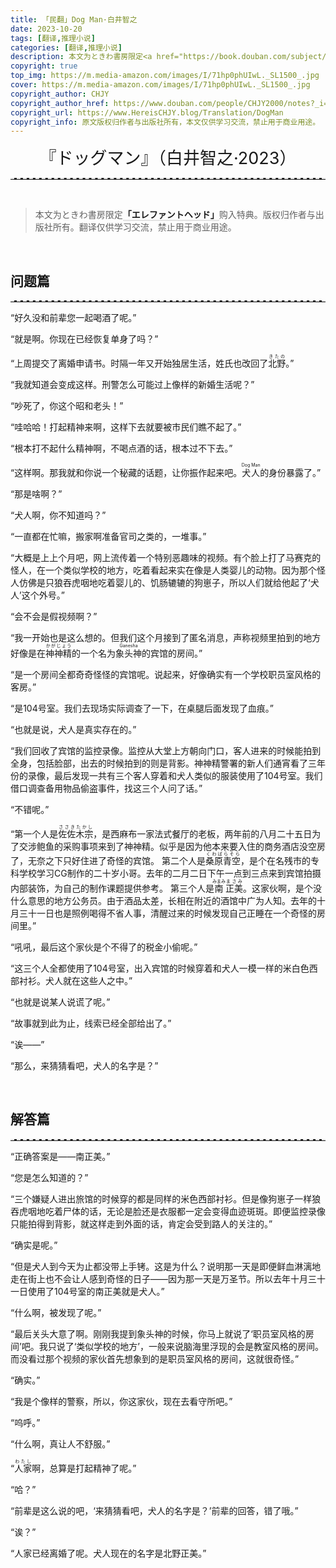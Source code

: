 ```yaml
---
title: 「民翻」Dog Man·白井智之
date: 2023-10-20
tags: [翻译,推理小说]
categories: [翻译,推理小说]
description: 本文为ときわ書房限定<a href="https://book.douban.com/subject/36497658/"><b>「エレファントヘッド」</b></a>购入特典。版权归作者与出版社所有。翻译仅供学习交流，禁止用于商业用途。
copyright: true
top_img: https://m.media-amazon.com/images/I/71hp0phUIwL._SL1500_.jpg
cover: https://m.media-amazon.com/images/I/71hp0phUIwL._SL1500_.jpg
copyright_author: CHJY
copyright_author_href: https://www.douban.com/people/CHJY2000/notes?_i=2247840rKyl-MY
copyright_url: https://www.HereisCHJY.blog/Translation/DogMan
copyright_info: 原文版权归作者与出版社所有，本文仅供学习交流，禁止用于商业用途。
---
```


<html>
    <head>
        <style>
            /* 设置链接的样式 */
            p a {
                text-decoration: none;
                text-decoration-line: none;
                text-decoration-color: none;
                text-decoration-style: none;
                border-bottom: 2px solid #e3e3e3;
            }
            CENTER {
                font-size: 27PX;
                font-style: bold;
            }
            hr {
                border: none; /* 移除默认的边框样式 */
                border-top: 2.5px dashed #E3E3E3; /* 设置上边框为1像素的虚线，颜色为黑色 */
            }
            .hhr {
                border: none; /* 移除默认的边框样式 */
                border-bottom: 2.5px dotted rgba(230, 230, 230,.9); /* 设置上边框为1像素的虚线，颜色为黑色 */
            }
            .dots {
                background-image: radial-gradient(.15em .15em at center center,black,black 50%,transparent);
                background-position: bottom right;
                background-repeat: repeat-x; 
                background-size: 1em 0.3em;
                padding-bottom: .4em; 
            }
            .container {
                display: flex;
                flex-direction: column;
                align-items: center;
                justify-content: space-between;
                width: AUTO;
                background-color: transparent;
                border: .01px solid rgba(0, 0, 0,.05);
                box-sizing: border-box;
                box-shadow: 10px 10px 7.5px rgba(0, 0, 0,.1);
                padding-bottom:0px;
                padding-top:15px;
             }
            .content {
                display: flex;
            }
            .image {
                flex: 0.4;
                display: flex;
                align-items: center;
                justify-content: space-between;
                margin-left: 15px;
                margin-right: 15px;
                margin-top: -12px;
            }
            .text {
                flex: 1.2;
                padding: 10px;
                margin-right: 20px;
                text-align:justify;
            }
            .title {
                order:-1;
                display: flex;
                MARGIN-TOP:5PX;
                justify-content: space-between;
                align-items: center;
                text-align: center;
                font-size: 18px; 
            }
            @media screen and (max-width: 800px) {
                .content {
                    flex-direction: column;
                    align-items: center;
                    justify-content: flex-start;
                }
                .image {
                    order:1;
                    flex:1;
                    margin: 0;
                }
                .text {
                    order:2;
                    flex:1;
                    margin: 0;
                }
            }
        </style>
    </head>
<body>


<center> 『ドッグマン』（白井智之·2023）</center>
<HR>

<BR>

> 本文为ときわ書房限定<a href="https://book.douban.com/subject/36497658/"><b>「エレファントヘッド」</b></a>购入特典。版权归作者与出版社所有。翻译仅供学习交流，禁止用于商业用途。

<BR>

## 问题篇

<HR>

  
“好久没和前辈您一起喝酒了呢。”

“就是啊。你现在已经恢复单身了吗？”

“上周提交了离婚申请书。时隔一年又开始独居生活，姓氏也改回了<ruby>北野<rt>きたの</rt></ruby>。”

“我就知道会变成这样。刑警怎么可能过上像样的新婚生活呢？”

“吵死了，你这个昭和老头！”

“哇哈哈！打起精神来啊，这样下去就要被市民们瞧不起了。”

“根本打不起什么精神啊，不喝点酒的话，根本过不下去。”

“这样啊。那我就和你说一个秘藏的话题，让你振作起来吧。<ruby>犬人<rt>Dog Man</rt></ruby>的身份暴露了。”

“那是啥啊？”

“犬人啊，你不知道吗？”

“一直都在忙嘛，搬家啊准备官司之类的，一堆事。”

“大概是上上个月吧，网上流传着一个特别恶趣味的视频。有个脸上打了马赛克的怪人，在一个类似学校的地方，吃着看起来实在像是人类婴儿的动物。因为那个怪人仿佛是只狼吞虎咽地吃着婴儿的、饥肠辘辘的狗崽子，所以人们就给他起了‘犬人’这个外号。”

“会不会是假视频啊？”

“我一开始也是这么想的。但我们这个月接到了匿名消息，声称视频里拍到的地方好像是在<ruby>神神精<rt>かがじょう</rt></ruby>的一个名为<ruby>象头神<rt>Ganesha</rt></ruby>的宾馆的房间。”

“是一个房间全都奇奇怪怪的宾馆呢。说起来，好像确实有一个学校职员室风格的客房。”

“是104号室。我们去现场实际调查了一下，在桌腿后面发现了血痕。”

“也就是说，犬人是真实存在的。”

“我们回收了宾馆的监控录像。监控从大堂上方朝向门口，客人进来的时候能拍到全身，包括脸部，出去的时候拍到的则是背影。神神精警署的新人们通宵看了三年份的录像，最后发现一共有三个客人穿着和犬人类似的服装使用了104号室。我们借口调查备用物品偷盗事件，找这三个人问了话。”

“不错呢。”

“第一个人是<ruby>佐佐木宗<rt>ささきたかし</rt></ruby>，是西麻布一家法式餐厅的老板，两年前的八月二十五日为了交涉鲍鱼的采购事项来到了神神精。似乎是因为他本来要入住的商务酒店没空房了，无奈之下只好住进了奇怪的宾馆。
第二个人是<ruby>桑原青空<rt>くわばらそら</rt></ruby>，是个在名残市的专科学校学习CG制作的二十岁小哥。去年的二月二日下午一点到三点来到宾馆拍摄内部装饰，为自己的制作课题提供参考。
第三个人是<ruby>南<rt>みまみ</rt></ruby><ruby>正美<rt>まさみ</rt></ruby>。这家伙啊，是个没什么意思的地方公务员。由于酒品太差，长相在附近的酒馆中广为人知。去年的十月三十一日也是照例喝得不省人事，清醒过来的时候发现自己正睡在一个奇怪的房间里。”

“吼吼，最后这个家伙是个不得了的税金小偷呢。”

“这三个人全都使用了104号室，出入宾馆的时候穿着和犬人一模一样的米白色西部衬衫。犬人就在这些人之中。”

“也就是说某人说谎了呢。”

“故事就到此为止，线索已经全部给出了。”

“诶——”

“那么，来猜猜看吧，犬人的名字是？”

  

<BR>

  

## 解答篇

<HR>

  

“正确答案是——南正美。”

“您是怎么知道的？”

“三个嫌疑人进出旅馆的时候穿的都是同样的米色西部衬衫。但是像狗崽子一样狼吞虎咽地吃着尸体的话，无论是脸还是衣服都一定会变得血迹斑斑。即便监控录像只能拍得到背影，就这样走到外面的话，肯定会受到路人的关注的。”

“确实是呢。”

“但是犬人到今天为止都没带上手铐。这是为什么？说明那一天是即便鲜血淋漓地走在街上也不会让人感到奇怪的日子——因为那一天是万圣节。所以去年十月三十一日使用了104号室的南正美就是犬人。”

“什么啊，被发现了呢。”

“最后关头大意了啊。刚刚我提到象头神的时候，你马上就说了‘职员室风格的房间’吧。我只说了‘类似学校的地方’，一般来说脑海里浮现的会是教室风格的房间。而没看过那个视频的家伙首先想象到的是职员室风格的房间，这就很奇怪。”

“确实。”

“我是个像样的警察，所以，你这家伙，现在去看守所吧。”

“呜呼。”

“什么啊，真让人不舒服。”

“<ruby>人家<rt>わたし</rt></ruby>啊，总算是打起精神了呢。”

“哈？”

“前辈是这么说的吧，‘来猜猜看吧，犬人的名字是？’前辈的回答，错了哦。”

“诶？”

“人家已经离婚了呢。犬人现在的名字是北野正美。”
